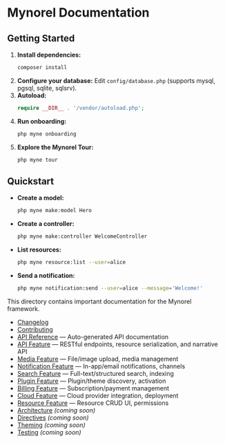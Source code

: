 # Mynorel Documentation

## Getting Started

1. **Install dependencies:**
   ```bash
   composer install
   ```
2. **Configure your database:**
   Edit `config/database.php` (supports mysql, pgsql, sqlite, sqlsrv).
3. **Autoload:**
   ```php
   require __DIR__ . '/vendor/autoload.php';
   ```
4. **Run onboarding:**
   ```bash
   php myne onboarding
   ```
5. **Explore the Mynorel Tour:**
   ```bash
   php myne tour
   ```

## Quickstart

- **Create a model:**
  ```bash
  php myne make:model Hero
  ```
- **Create a controller:**
  ```bash
  php myne make:controller WelcomeController
  ```
- **List resources:**
  ```bash
  php myne resource:list --user=alice
  ```
- **Send a notification:**
  ```bash
  php myne notification:send --user=alice --message='Welcome!'
  ```

This directory contains important documentation for the Mynorel framework.

- [Changelog](CHANGELOG.md)
- [Contributing](CONTRIBUTING.md)
- [API Reference](api/API.md) — Auto-generated API documentation
- [API Feature](../src/Mynorel/Api/README.md) — RESTful endpoints, resource serialization, and narrative API
- [Media Feature](../src/Mynorel/Media/README.md) — File/image upload, media management
- [Notification Feature](../src/Mynorel/Notification/README.md) — In-app/email notifications, channels
- [Search Feature](../src/Mynorel/Search/README.md) — Full-text/structured search, indexing
- [Plugin Feature](../src/Mynorel/Plugin/README.md) — Plugin/theme discovery, activation
- [Billing Feature](../src/Mynorel/Billing/README.md) — Subscription/payment management
- [Cloud Feature](../src/Mynorel/Cloud/README.md) — Cloud provider integration, deployment
- [Resource Feature](../src/Mynorel/Resource/README.md) — Resource CRUD UI, permissions
- [Architecture](architecture.md) *(coming soon)*
- [Directives](directives.md) *(coming soon)*
- [Theming](theming.md) *(coming soon)*
- [Testing](testing.md) *(coming soon)*
